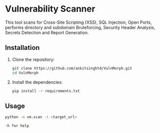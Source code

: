 # Vulnerability Scanner

This tool scans for Cross-Site Scripting (XSS), SQL Injection, Open Ports, performs directory and subdomain Bruteforcing, Security Header Analysis, Secrets Detection and Report Generation.

## Installation

1. Clone the repository:
    ```sh
    git clone https://github.com/ankitsinghtd/VulnMorph.git
    cd VulnMorph
    ```

2. Install the dependencies:
    ```sh
    pip install -r requirements.txt
    ```

## Usage

```sh
python -m vm.scan -t <target_url>

-h for help
```